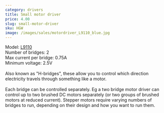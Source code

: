 ```yaml
---
category: drivers
title: Small motor driver
price: 4.00
slug: small-motor-driver
sku: HGW
image: /images/sales/motordriver_L9110_blue.jpg
---
```

Model: <a href="https://nvhs.files.wordpress.com/2013/02/datasheet-l9110.pdf">L9110</a>
<br>Number of bridges: 2
<br>Max current per bridge: 0.75A
<br>Minimum voltage: 2.5V
<br>
<br>Also known as "H-bridges", these allow you to control which direction electricity travels through something like a motor.
<br><br>Each bridge can be controlled separately. Eg a two bridge motor driver can control up to two brushed DC motors separately (or two groups of brushed motors at reduced current). Stepper motors require varying numbers of bridges to run, depending on their design and how you want to run them.
